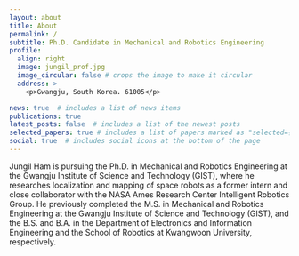 ```yaml
---
layout: about
title: About
permalink: /
subtitle: Ph.D. Candidate in Mechanical and Robotics Engineering
profile:
  align: right
  image: jungil_prof.jpg
  image_circular: false # crops the image to make it circular
  address: >
    <p>Gwangju, South Korea. 61005</p>

news: true  # includes a list of news items
publications: true
latest_posts: false  # includes a list of the newest posts
selected_papers: true # includes a list of papers marked as "selected={true}"
social: true  # includes social icons at the bottom of the page
---
```


Jungil Ham is pursuing the Ph.D. in Mechanical and Robotics Engineering at the Gwangju Institute of Science and Technology (GIST), where he researches localization and mapping of space robots as a former intern and close collaborator with the NASA Ames Research Center Intelligent Robotics Group. He previously completed the M.S. in Mechanical and Robotics Engineering at the Gwangju Institute of Science and Technology (GIST), and the B.S. and B.A. in the Department of Electronics and Information Engineering and the School of Robotics at Kwangwoon University, respectively.


